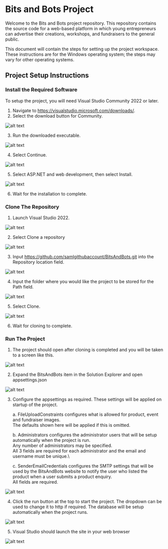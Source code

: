 # Bits and Bots Project

Welcome to the Bits and Bots project repository. This repository contains the source code for a web-based platform in which young entrepreneurs can advertise their creations, workshops, and fundraisers to the general public.

This document will contain the steps for setting up the project workspace. These instructions are for the Windows operating system; the steps may vary for other operating systems.

## Project Setup Instructions
### Install the Required Software
To setup the project, you will need Visual Studio Community 2022 or later.
1. Navigate to https://visualstudio.microsoft.com/downloads/.
2. Select the download button for Community.

![alt text](https://github.com/samlgithubaccount/BitsAndBots/blob/a49201a56cae93ac55306f533b4dcc04a627204c/ReadMeImages/p1s2.png?raw=true)

3. Run the downloaded executable.

![alt text](https://github.com/samlgithubaccount/BitsAndBots/blob/a49201a56cae93ac55306f533b4dcc04a627204c/ReadMeImages/p1s3.png?raw=true)

4. Select Continue.

![alt text](https://github.com/samlgithubaccount/BitsAndBots/blob/a49201a56cae93ac55306f533b4dcc04a627204c/ReadMeImages/p1s4.png?raw=true)

5. Select ASP.NET and web development, then select Install.

![alt text](https://github.com/samlgithubaccount/BitsAndBots/blob/a49201a56cae93ac55306f533b4dcc04a627204c/ReadMeImages/p1s5.png?raw=true)

6. Wait for the installation to complete.

### Clone The Repository
1. Launch Visual Studio 2022.

![alt text](https://github.com/samlgithubaccount/BitsAndBots/blob/a49201a56cae93ac55306f533b4dcc04a627204c/ReadMeImages/p2s1.png?raw=true)

2. Select Clone a repository

![alt text](https://github.com/samlgithubaccount/BitsAndBots/blob/a49201a56cae93ac55306f533b4dcc04a627204c/ReadMeImages/p2s2.png?raw=true)

3. Input https://github.com/samlgithubaccount/BitsAndBots.git into the Repository location field.

![alt text](https://github.com/samlgithubaccount/BitsAndBots/blob/a49201a56cae93ac55306f533b4dcc04a627204c/ReadMeImages/p2s3.png?raw=true)

4. Input the folder where you would like the project to be stored for the Path field.

![alt text](https://github.com/samlgithubaccount/BitsAndBots/blob/a49201a56cae93ac55306f533b4dcc04a627204c/ReadMeImages/p2s4.png?raw=true)

5. Select Clone.

![alt text](https://github.com/samlgithubaccount/BitsAndBots/blob/a49201a56cae93ac55306f533b4dcc04a627204c/ReadMeImages/p2s5.png?raw=true)

6. Wait for cloning to complete.

### Run The Project
1. The project should open after cloning is completed and you will be taken to a screen like this.

![alt text](https://github.com/samlgithubaccount/BitsAndBots/blob/a49201a56cae93ac55306f533b4dcc04a627204c/ReadMeImages/p3s1.png?raw=true)

2. Expand the BitsAndBots item in the Solution Explorer and open appsettings.json

![alt text](https://github.com/samlgithubaccount/BitsAndBots/blob/a49201a56cae93ac55306f533b4dcc04a627204c/ReadMeImages/p3s2.png?raw=true)

3. Configure the appsettings as required. These settings will be applied on startup of the project.

    a. FileUploadConstraints configures what is allowed for product, event and fundraiser images.\
    The defaults shown here will be applied if this is omitted.
    
    b. Administrators configures the administrator users that will be setup automatically when the project is run.\
    Any number of administrators may be specified.\
    All 3 fields are required for each administrator and the email and username must be unique.\
    
    c. SenderEmailCredentials configures the SMTP settings that will be used by the BitsAndBots website to notify the user who listed the product when a user submits a product enquiry.\
    All fields are required.

![alt text](https://github.com/samlgithubaccount/BitsAndBots/blob/master/ReadMeImages/p3s3.png?raw=true)

4. Click the run button at the top to start the project. The dropdown can be used to change it to http if required. The database will be setup automatically when the project runs.

![alt text](https://github.com/samlgithubaccount/BitsAndBots/blob/master/ReadMeImages/p3s4.png?raw=true)

5. Visual Studio should launch the site in your web browser

![alt text](https://github.com/samlgithubaccount/BitsAndBots/blob/5b8be973b7db9adc87b48532d14e0b098011ee4a/ReadMeImages/p3s5.png?raw=true)
